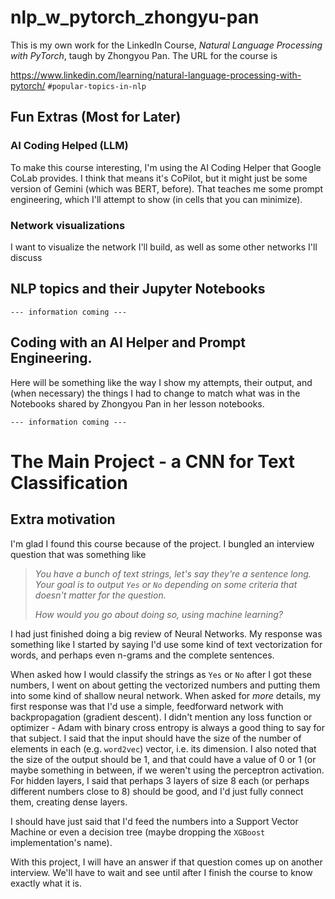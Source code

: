 # nlp_w_pytorch_zhongyu-pan

This is my own work for the LinkedIn Course,
_Natural Language Processing with PyTorch_,
taugh by Zhongyou Pan. The URL for the course is

https://www.linkedin.com/learning/natural-language-processing-with-pytorch/ 
`#popular-topics-in-nlp`

## Fun Extras (Most for Later)

### AI Coding Helped (LLM)

To make this course interesting, I'm using the AI Coding
Helper that Google CoLab provides. I think that means
it's CoPilot, but it might just be some version of
Gemini (which was BERT, before). That teaches me some
prompt engineering, which I'll attempt to show (in cells
that you can minimize).

### Network visualizations

I want to visualize the network I'll build, as well as
some other networks I'll discuss


## NLP topics and their Jupyter Notebooks

` --- information coming --- `

## Coding with an AI Helper and Prompt Engineering.

Here will be something like the way I show my attempts,
their output, and (when necessary) the things I had
to change to match what was in the Notebooks shared by
Zhongyou Pan in her lesson notebooks.

` --- information coming --- `


# The Main Project - a CNN for Text Classification


## Extra motivation

I'm glad I found this course because of the project. I bungled
an interview question that was something like

> <i>You have a bunch of text strings, let's say they're a</i>
> <i>sentence long. Your goal is to output `Yes` or `No`</i>
> <i>depending on some criteria that doesn't matter for the</i>
> <i>question.</i>
>
> <i>How would you go about doing so, using machine learning?</i>

I had just finished doing a big review of Neural Networks.
My response was something like
I started by saying I'd use some kind of text vectorization
for words, and perhaps even n-grams and the complete
sentences.

When asked how I would classify the strings as `Yes` or `No`
after I got these numbers,
I went on about getting the vectorized numbers and putting
them into some kind of shallow neural network. When asked
for _more_ details, my first response was that I'd use a simple,
feedforward network with backpropagation (gradient descent).
I didn't mention any loss function or optimizer - Adam with 
binary cross entropy is always a good thing to say for that
subject. I said that the input should have the
size of the number of elements in each (e.g. `word2vec`)
vector, i.e. its dimension. I also noted that the size of the
output should be 1, and that could have a value of 0 or 1
(or maybe something in between, if we weren't using the 
perceptron activation. For hidden layers, I said that
perhaps 3 layers of size 8 each (or perhaps different numbers
close to 8) should be good, and I'd just fully connect them, 
creating dense layers.

I should have just said that I'd feed the numbers into a 
Support Vector Machine or even a decision tree (maybe dropping
the `XGBoost` implementation's name).

With this project, I will have an answer if that question
comes up on another interview. We'll have to wait and see
until after I finish the course to know exactly what it is.
